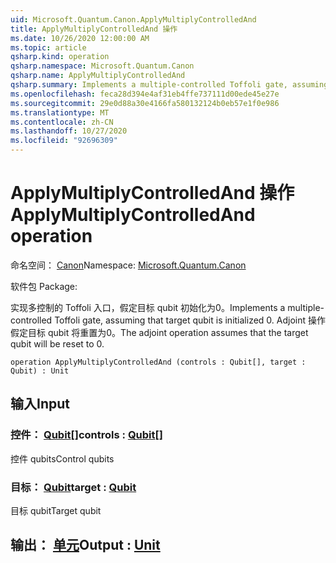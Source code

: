 ```yaml
---
uid: Microsoft.Quantum.Canon.ApplyMultiplyControlledAnd
title: ApplyMultiplyControlledAnd 操作
ms.date: 10/26/2020 12:00:00 AM
ms.topic: article
qsharp.kind: operation
qsharp.namespace: Microsoft.Quantum.Canon
qsharp.name: ApplyMultiplyControlledAnd
qsharp.summary: Implements a multiple-controlled Toffoli gate, assuming that target qubit is initialized 0.  The adjoint operation assumes that the target qubit will be reset to 0.
ms.openlocfilehash: feca28d394e4af31eb4ffe737111d00ede45e27e
ms.sourcegitcommit: 29e0d88a30e4166fa580132124b0eb57e1f0e986
ms.translationtype: MT
ms.contentlocale: zh-CN
ms.lasthandoff: 10/27/2020
ms.locfileid: "92696309"
---
```

# <a name="applymultiplycontrolledand-operation"></a><span data-ttu-id="6df18-102">ApplyMultiplyControlledAnd 操作</span><span class="sxs-lookup"><span data-stu-id="6df18-102">ApplyMultiplyControlledAnd operation</span></span>

<span data-ttu-id="6df18-103">命名空间： [Canon](xref:Microsoft.Quantum.Canon)</span><span class="sxs-lookup"><span data-stu-id="6df18-103">Namespace: [Microsoft.Quantum.Canon](xref:Microsoft.Quantum.Canon)</span></span>

<span data-ttu-id="6df18-104">软件包 [](https://nuget.org/packages/)</span><span class="sxs-lookup"><span data-stu-id="6df18-104">Package: [](https://nuget.org/packages/)</span></span>


<span data-ttu-id="6df18-105">实现多控制的 Toffoli 入口，假定目标 qubit 初始化为0。</span><span class="sxs-lookup"><span data-stu-id="6df18-105">Implements a multiple-controlled Toffoli gate, assuming that target qubit is initialized 0.</span></span>  <span data-ttu-id="6df18-106">Adjoint 操作假定目标 qubit 将重置为0。</span><span class="sxs-lookup"><span data-stu-id="6df18-106">The adjoint operation assumes that the target qubit will be reset to 0.</span></span>

```qsharp
operation ApplyMultiplyControlledAnd (controls : Qubit[], target : Qubit) : Unit
```


## <a name="input"></a><span data-ttu-id="6df18-107">输入</span><span class="sxs-lookup"><span data-stu-id="6df18-107">Input</span></span>

### <a name="controls--qubit"></a><span data-ttu-id="6df18-108">控件： [Qubit](xref:microsoft.quantum.lang-ref.qubit)[]</span><span class="sxs-lookup"><span data-stu-id="6df18-108">controls : [Qubit](xref:microsoft.quantum.lang-ref.qubit)[]</span></span>

<span data-ttu-id="6df18-109">控件 qubits</span><span class="sxs-lookup"><span data-stu-id="6df18-109">Control qubits</span></span>


### <a name="target--qubit"></a><span data-ttu-id="6df18-110">目标： [Qubit](xref:microsoft.quantum.lang-ref.qubit)</span><span class="sxs-lookup"><span data-stu-id="6df18-110">target : [Qubit](xref:microsoft.quantum.lang-ref.qubit)</span></span>

<span data-ttu-id="6df18-111">目标 qubit</span><span class="sxs-lookup"><span data-stu-id="6df18-111">Target qubit</span></span>



## <a name="output--unit"></a><span data-ttu-id="6df18-112">输出： [单元](xref:microsoft.quantum.lang-ref.unit)</span><span class="sxs-lookup"><span data-stu-id="6df18-112">Output : [Unit](xref:microsoft.quantum.lang-ref.unit)</span></span>

